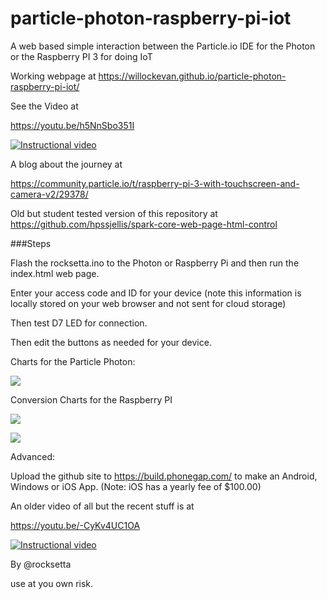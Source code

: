 # particle-photon-raspberry-pi-iot
A web based simple interaction between the Particle.io IDE for the Photon or the Raspberry PI 3 for doing IoT 


Working webpage at https://willockevan.github.io/particle-photon-raspberry-pi-iot/




See the Video at 




https://youtu.be/h5NnSbo351I


[![Instructional video](http://img.youtube.com/vi/h5NnSbo351I/0.jpg)](https://youtu.be/h5NnSbo351I)






A blog about the journey at 

https://community.particle.io/t/raspberry-pi-3-with-touchscreen-and-camera-v2/29378/





Old but student tested version of this repository at https://github.com/hpssjellis/spark-core-web-page-html-control


###Steps


Flash the rocksetta.ino to the Photon or Raspberry Pi and then run the index.html web page.

Enter your access code and ID for your device (note this information is locally stored on your web browser and not sent for cloud storage)

Then test D7 LED for connection.


Then edit the buttons as needed for your device.



Charts for the Particle Photon:

![](photon-pins.png)

Conversion Charts for the Raspberry PI

![](chart-pi-photon.png)


![](chart.png)





Advanced:

Upload the github site to https://build.phonegap.com/ to make an Android, Windows or iOS App. (Note: iOS has a yearly fee of $100.00)





An older video of all but the recent stuff is at




https://youtu.be/-CyKv4UC1OA


[![Instructional video](http://img.youtube.com/vi/-CyKv4UC1OA/0.jpg)](https://youtu.be/-CyKv4UC1OA)






By @rocksetta

use at you own risk.
